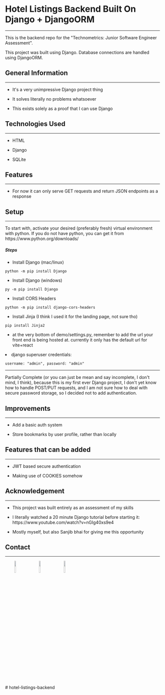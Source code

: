 <h1>Hotel Listings Backend Built On Django + DjangoORM</h1>
<hr><p>This is the backend repo for the "Technometrics: Junior Software Engineer Assessment".</p>
<p>This project was built using Django. Database connections are handled using DjangoORM.</p><h2>General Information</h2>
<hr><ul>
<li>It's a very unimpressive Django project thing</li>
</ul><ul>
<li>It solves literally no problems whatsoever</li>
</ul><ul>
<li>This exists solely as a proof that I can use Django</li>
</ul><h2>Technologies Used</h2>
<hr><ul>
<li>HTML</li>
</ul><ul>
<li>Django</li>
</ul><ul>
<li>SQLite</li>
</ul><h2>Features</h2>
<hr><ul>
<li>For now it can only serve GET requests and return JSON endpoints as a response</li>
</ul><h2>Setup</h2>
<hr><p>To start with, activate your desired (preferably fresh) virtual environment with python. If you do not have python, you can get it from https://www.python.org/downloads/</p><h5>Steps</h5><ul>
<li>Install Django (mac/linux)</li>
</ul><p><code>python -m pip install Django</code></p><ul>
<li>Install Django (windows)</li>
</ul><p><code>py -m pip install Django</code></p><ul>
<li>Install CORS Headers</li>
</ul><p><code>python -m pip install django-cors-headers</code></p><ul>
<li>Install Jinja (I think I used it for the landing page, not sure tho)</li>
</ul><p><code>pip install Jinja2</code></p>
<ul>
  <li>at the very bottom of demo/settings.py, remember to add the url your front end is being hosted at. currently it only has the default url for vite+react</li>
</ul>
<li>django superuser credentials:</li>
</ul><p><code>username: "admin", password: "admin"</code></p>

<hr><p>Partially Complete (or you can just be mean and say incomplete, I don't mind, I think), because this is my first ever Django project, I don't yet know how to handle POST/PUT requests, and I am not sure how to deal with secure password storage, so I decided not to add authentication.</p><h2>Improvements</h2>
<hr><ul>
<li>Add a basic auth system</li>
</ul><ul>
<li>Store bookmarks by user profile, rather than locally</li>
</ul><h2>Features that can be added</h2>
<hr><ul>
<li>JWT based secure authentication</li>
</ul><ul>
<li>Making use of COOKIES somehow</li>
</ul><h2>Acknowledgement</h2>
<hr><ul>
<li>This project was built entirely as an assessment of my skills</li>
</ul><ul>
<li>I literally watched a 20 minute Django tutorial before starting it: https://www.youtube.com/watch?v=nGIg40xs9e4</li>
</ul><ul>
<li>Mostly myself, but also Sanjib bhai for giving me this opportunity</li>
</ul><h2>Contact</h2>
<hr><p><span style="margin-right: 30px;"></span><a href="https://www.linkedin.com/in/jawad-ibn-mamoon/"><img style="width: 10%;" target="_blank" src="https://cdn.jsdelivr.net/gh/devicons/devicon/icons/linkedin/linkedin-original.svg"></a><span style="margin-right: 30px;"></span><a href="https://github.com/Ostitter-Anondo"><img style="width: 10%;" target="_blank" src="https://cdn.jsdelivr.net/gh/devicons/devicon/icons/github/github-original.svg"></a><span style="margin-right: 30px;"></span><a href="https://www.facebook.com/ostitter.anondo"><img style="width: 10%;" target="_blank" src="https://cdn.jsdelivr.net/gh/devicons/devicon/icons/facebook/facebook-original.svg"></a></p>
# hotel-listings-backend
